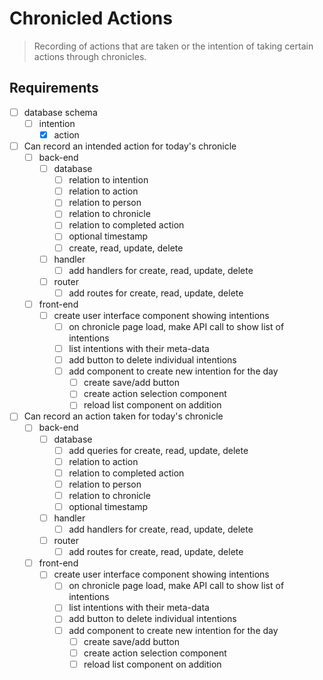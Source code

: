 # Chronicled Actions

> Recording of actions that are taken or the intention of taking certain actions through chronicles.

## Requirements

- [ ] database schema
  - [ ] intention
    - [x] action
- [ ] Can record an intended action for today's chronicle
  - [ ] back-end
    - [ ] database
      - [ ] relation to intention
      - [ ] relation to action
      - [ ] relation to person
      - [ ] relation to chronicle
      - [ ] relation to completed action
      - [ ] optional timestamp
      - [ ] create, read, update, delete
    - [ ] handler
      - [ ] add handlers for create, read, update, delete
    - [ ] router
      - [ ] add routes for create, read, update, delete
  - [ ] front-end
    - [ ] create user interface component showing intentions
      - [ ] on chronicle page load, make API call to show list of intentions
      - [ ] list intentions with their meta-data
      - [ ] add button to delete individual intentions
      - [ ] add component to create new intention for the day
        - [ ] create save/add button
        - [ ] create action selection component
        - [ ] reload list component on addition
- [ ] Can record an action taken for today's chronicle
  - [ ] back-end
    - [ ] database
      - [ ] add queries for create, read, update, delete
      - [ ] relation to action
      - [ ] relation to completed action
      - [ ] relation to person
      - [ ] relation to chronicle
      - [ ] optional timestamp
    - [ ] handler
      - [ ] add handlers for create, read, update, delete
    - [ ] router
      - [ ] add routes for create, read, update, delete
  - [ ] front-end
    - [ ] create user interface component showing intentions
      - [ ] on chronicle page load, make API call to show list of intentions
      - [ ] list intentions with their meta-data
      - [ ] add button to delete individual intentions
      - [ ] add component to create new intention for the day
        - [ ] create save/add button
        - [ ] create action selection component
        - [ ] reload list component on addition
